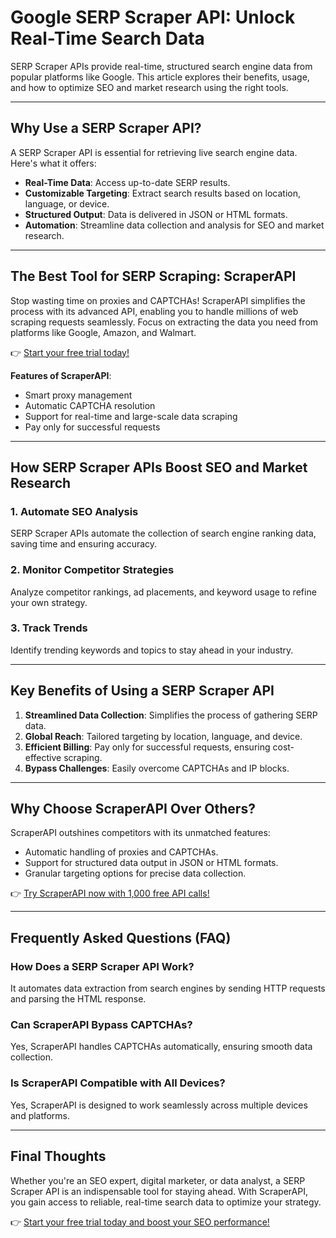 # Google SERP Scraper API: Unlock Real-Time Search Data

SERP Scraper APIs provide real-time, structured search engine data from popular platforms like Google. This article explores their benefits, usage, and how to optimize SEO and market research using the right tools.

---

## Why Use a SERP Scraper API?

A SERP Scraper API is essential for retrieving live search engine data. Here's what it offers:

- **Real-Time Data**: Access up-to-date SERP results.
- **Customizable Targeting**: Extract search results based on location, language, or device.
- **Structured Output**: Data is delivered in JSON or HTML formats.
- **Automation**: Streamline data collection and analysis for SEO and market research.

---

## The Best Tool for SERP Scraping: ScraperAPI

Stop wasting time on proxies and CAPTCHAs! ScraperAPI simplifies the process with its advanced API, enabling you to handle millions of web scraping requests seamlessly. Focus on extracting the data you need from platforms like Google, Amazon, and Walmart.

👉 [Start your free trial today!](https://bit.ly/Scraperapi)

**Features of ScraperAPI**:
- Smart proxy management
- Automatic CAPTCHA resolution
- Support for real-time and large-scale data scraping
- Pay only for successful requests

---

## How SERP Scraper APIs Boost SEO and Market Research

### 1. **Automate SEO Analysis**
SERP Scraper APIs automate the collection of search engine ranking data, saving time and ensuring accuracy.

### 2. **Monitor Competitor Strategies**
Analyze competitor rankings, ad placements, and keyword usage to refine your own strategy.

### 3. **Track Trends**
Identify trending keywords and topics to stay ahead in your industry.

---

## Key Benefits of Using a SERP Scraper API

1. **Streamlined Data Collection**: Simplifies the process of gathering SERP data.
2. **Global Reach**: Tailored targeting by location, language, and device.
3. **Efficient Billing**: Pay only for successful requests, ensuring cost-effective scraping.
4. **Bypass Challenges**: Easily overcome CAPTCHAs and IP blocks.

---

## Why Choose ScraperAPI Over Others?

ScraperAPI outshines competitors with its unmatched features:
- Automatic handling of proxies and CAPTCHAs.
- Support for structured data output in JSON or HTML formats.
- Granular targeting options for precise data collection.

👉 [Try ScraperAPI now with 1,000 free API calls!](https://bit.ly/Scraperapi)

---

## Frequently Asked Questions (FAQ)

### How Does a SERP Scraper API Work?
It automates data extraction from search engines by sending HTTP requests and parsing the HTML response.

### Can ScraperAPI Bypass CAPTCHAs?
Yes, ScraperAPI handles CAPTCHAs automatically, ensuring smooth data collection.

### Is ScraperAPI Compatible with All Devices?
Yes, ScraperAPI is designed to work seamlessly across multiple devices and platforms.

---

## Final Thoughts

Whether you're an SEO expert, digital marketer, or data analyst, a SERP Scraper API is an indispensable tool for staying ahead. With ScraperAPI, you gain access to reliable, real-time search data to optimize your strategy.

👉 [Start your free trial today and boost your SEO performance!](https://bit.ly/Scraperapi)
